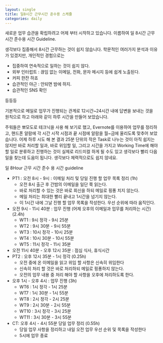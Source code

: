 ```yaml
---
layout: single
title: 일8시간 근무시간 준수용 스케쥴
categories: daily
---
```


새로운 업무 습관을 확립하려고 어제 부터 시작하고 있습니다.
이름하여 일 8시간 근무시간 준수용 시간 Guideline.

생각보다 집중해서 8시간 근무하는 것이 쉽지 않습니다. 학문적인 여러가지 분석과 이유가 있겠지만, 개인적인 경험으로는 

- 집중하여 연속적으로 일하는 것이 쉽지 않다.
- 외부 인터럽트 : 끊임 없는 이메일, 전화, 문자 메시지 등에 쉽게 노출된다.
- 커피 한잔 하죠
- 습관적인 야근 : 안되면 밤에 하지.
- 습관적인 SNS 확인

등등등

기본적으로 메일로 업무가 진행되는 관계로 12시간~24시간 내에 답변을 보내는 것을 원칙으로 하고 아래와 같이 하루 시간을 만들어 보았습니다.

주워들은 뽀모도로 테크닉을 사용 해 보기로 했고, Evernote를 이용하여 업무를 정리하고, 핸드폰 알람에 각 시간 시작 시점과 끝 시점에 알람을 월~금에 울리도록 맞추어 보았습니다.
어제 하루 시도 해 본 결과
25분 단위의 작은 Task로 나누는 것이 아직 쉽지는 않지만 바로 처리할 일과, 바로 위임할 일,  그리고 시간을 가지고 Working Time에 해야 할 일로 분류하고 진행하는 것이 실제로 리드미컬 하게 될 수도 있고 생각보다 빨리 다음 일을 찾는데 도움이 됩니다.
생각보다 체력적으로도 쉽지 않네요.

일 8Hour 근무 시간 준수 용 시간 guideline

* PT1 : 오전 8시 - 9시 : 이메일 처리 및 당일 진행 할 업무 목록 정리 (1h)
	* 오전 8시 출근 후 간밤의 이메일을 일단 쭉 읽는다.
	* 바로 처리할 수 있는 것은 바로 회신을 하되 메일로 핑퐁 치지 않는다. 
	* 메일 처리는 최대한 빨리 끝내고 1시간을 넘기지 않는다.
	* 이 1시간 내에 그날 진행 할 업무 목록을 작성한다. 우선 순위에 따라 움직인다.
* 오전 9시 - 11시 40분 : 업무 진행 (어제 오후의 이메일과 업무를 처리하는 시간) (2.4h)
	* WT1 : 9시 정각 - 9시 25분
	* WT2 :  9시 30분 - 9시 55분
	* WT3 :  10시 정각 - 10시 25분
	* WT4 :  10시 30분 - 10시 55분
	* WT5 :  11시 정각 - 11시 35분
* 오전 11시 40분 - 오후 12시 35분 : 점심 식사, 휴식시간
* PT2 : 오후 12시 35분  - 1시 정각 (0.25h)
	* 오전 중에 온 이메일을 읽고 위임 할 사항은 신속히 위임한다
	* 신속히 처리 할 것은 바로 처리하되 메일로 핑퐁하지 않는다.
	* 오전의 업무 내용 중 처리 해야 할 사항을 오후에 처리하도록 한다.
* 오후 1시 - 오후 4시 : 업무 진행 (3h)
	* WT6 :  1시 정각 - 1시 25분
	* WT7 :  1시 30분 - 1시 55분
	* WT8 :  2시 정각 - 2시 25분
	* WT9 :  2시 30분 - 2시 55분
	* WT10 :  3시 정각 - 3시 25분
	* WT11 :  3시 30분 - 3시 55분
* CT: 오후 4시 - 4시 55분 당일 업무 정리 (0.55h)
	* 당일 업무 사항을 정리하고 내일 오전 업무 우선 순위 및 목록을 작성한다
	* 5시에 업무 종료
